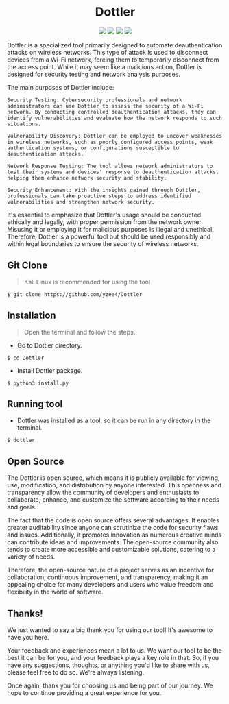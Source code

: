<h1 align="center">Dottler</h1>
<p align="center">
  <img src="https://img.shields.io/badge/Author-Yzee4-green?colorA=%23006400&colorB=%23ff8c00&style=flat-square">
  <img src="https://img.shields.io/badge/Made%20in-Brazil-green?colorA=%23006400&colorB=%23ff8c00&style=flat-square">
  <img src="https://img.shields.io/badge/License-MIT-green?colorA=%23191970cd&colorB=%23ff8c00&style=flat_square">
  <img src="https://img.shields.io/badge/Written%20In-Python-green?colorA=%23191970cd&colorB=%23ff8c00&style=flat-square">
</p>

Dottler is a specialized tool primarily designed to automate deauthentication attacks on wireless networks. This type of attack is used to disconnect devices from a Wi-Fi network, forcing them to temporarily disconnect from the access point. While it may seem like a malicious action, Dottler is designed for security testing and network analysis purposes.

The main purposes of Dottler include:

    Security Testing: Cybersecurity professionals and network administrators can use Dottler to assess the security of a Wi-Fi network. By conducting controlled deauthentication attacks, they can identify vulnerabilities and evaluate how the network responds to such situations.

    Vulnerability Discovery: Dottler can be employed to uncover weaknesses in wireless networks, such as poorly configured access points, weak authentication systems, or configurations susceptible to deauthentication attacks.

    Network Response Testing: The tool allows network administrators to test their systems and devices' response to deauthentication attacks, helping them enhance network security and stability.

    Security Enhancement: With the insights gained through Dottler, professionals can take proactive steps to address identified vulnerabilities and strengthen network security.

It's essential to emphasize that Dottler's usage should be conducted ethically and legally, with proper permission from the network owner. Misusing it or employing it for malicious purposes is illegal and unethical. Therefore, Dottler is a powerful tool but should be used responsibly and within legal boundaries to ensure the security of wireless networks.

## Git Clone
> Kali Linux is recommended for using the tool
```
$ git clone https://github.com/yzee4/Dottler
```
## Installation
> Open the terminal and follow the steps.
- Go to Dottler directory.
```
$ cd Dottler
```
- Install Dottler package.
```
$ python3 install.py
```
## Running tool
- Dottler was installed as a tool, so it can be run in any directory in the terminal.
```
$ dottler
```

## Open Source
The Dottler is open source, which means it is publicly available for viewing, use, modification, and distribution by anyone interested. This openness and transparency allow the community of developers and enthusiasts to collaborate, enhance, and customize the software according to their needs and goals.

The fact that the code is open source offers several advantages. It enables greater auditability since anyone can scrutinize the code for security flaws and issues. Additionally, it promotes innovation as numerous creative minds can contribute ideas and improvements. The open-source community also tends to create more accessible and customizable solutions, catering to a variety of needs.

Therefore, the open-source nature of a project serves as an incentive for collaboration, continuous improvement, and transparency, making it an appealing choice for many developers and users who value freedom and flexibility in the world of software.

##  Thanks!
We just wanted to say a big thank you for using our tool! It's awesome to have you here.

Your feedback and experiences mean a lot to us. We want our tool to be the best it can be for you, and your feedback plays a key role in that. So, if you have any suggestions, thoughts, or anything you'd like to share with us, please feel free to do so. We're always listening.

Once again, thank you for choosing us and being part of our journey. We hope to continue providing a great experience for you.
